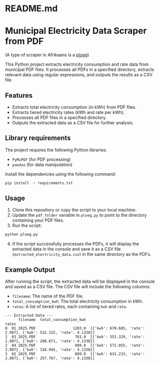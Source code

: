 # README.md

# Municipal Electricity Data Scraper from PDF

(A type of scraper in Afrikaans is a [ploeg](https://af.wikipedia.org/wiki/Ploeg))

This Python project extracts electricity consumption and rate data from municipal PDF files. It processes all PDFs in a specified directory, extracts relevant data using regular expressions, and outputs the results as a CSV file.

## Features

- Extracts total electricity consumption (in kWh) from PDF files.
- Extracts tiered electricity rates (kWh and rate per kWh).
- Processes all PDF files in a specified directory.
- Outputs the extracted data as a CSV file for further analysis.

## Library requirements

The project requires the following Python libraries:

- `PyMuPDF` (for PDF processing)
- `pandas` (for data manipulation)

Install the dependencies using the following command:

```bash
pip install -r requirements.txt
```

## Usage

1. Clone this repository or copy the script to your local machine.
2. Update the `pdf_folder` variable in `ploeg.py` to point to the directory containing your PDF files.
3. Run the script:

```bash
python ploeg.py
```

4. If the script successfully processes the PDFs, it will display the extracted data in the console and save it as a CSV file (`extracted_electricity_data.csv`) in the same directory as the PDFs.


## Example Output

After running the script, the extracted data will be displayed in the console and saved as a CSV file. The CSV file will include the following columns:

- `filename`: The name of the PDF file.
- `total_consumption_kwh`: The total electricity consumption in kWh.
- `rates`: A list of tiered rates, each containing `kwh` and `rate`.

```
--- Extracted Data ---
      filename  total_consumption_kwh                                                                rates
0  01 2025.PDF                 1203.0  [{'kwh': 670.685, 'rate': 2.987}, {'kwh': 532.315, 'rate': 4.1338}]
1  03 2025.PDF                  761.0  [{'kwh': 552.329, 'rate': 2.987}, {'kwh': 208.671, 'rate': 4.1338}]
2  04 2025.PDF                  889.0  [{'kwh': 572.055, 'rate': 2.987}, {'kwh': 316.945, 'rate': 4.1338}]
3  02 2025.PDF                  889.0  [{'kwh': 631.233, 'rate': 2.987}, {'kwh': 257.767, 'rate': 4.1338}]
```
